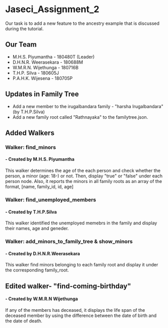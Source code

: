 # Jaseci_Assignment_2
Our task is to add a new feature to the ancestry example that is discussed during the tutorial.

## Our Team
- M.H.S. Piyumantha     - 180480T (Leader)
- D.H.N.R. Weerasekara  - 180688M
- W.M.R.N. Wijethunga   - 180716B
- T.H.P. Silva          - 180605J
- P.A.H.K. Wijesena     - 180705P

## Updates in Family Tree
- Add a new member to the irugalbandara family - "harsha Irugalbandara"  (by T.H.P.Silva)
- Add a new family root called "Rathnayaka" to the familytree.json.


## Added Walkers
### Walker: find_minors
####  - Created by M.H.S. Piyumantha
This walker determines the age of the each person and check whether the person, a minor (age: 18-) or not. 
Then, display "true" or "false" under each person node.
Also, it reports the minors in all family roots as an array of the format, [name, family_id, id, age]

### Walker: find_unemployed_members
####  - Created by T.H.P.Silva
This walker identified the unemployed memebrs in the family and display their names, age and geneder.

### Walker: add_minors_to_family_tree & show_minors
####  - Created by D.H.N.R.Weerasekara
This walker find minors belonging to each family root and display it under the corresponding family_root.

## Edited walker- "find-coming-birthday"
####  - Created by W.M.R.N Wijethunga
If any of the members has deceased, it displays the life span of the deceased member by using the difference between the date of birth and the date of death.



